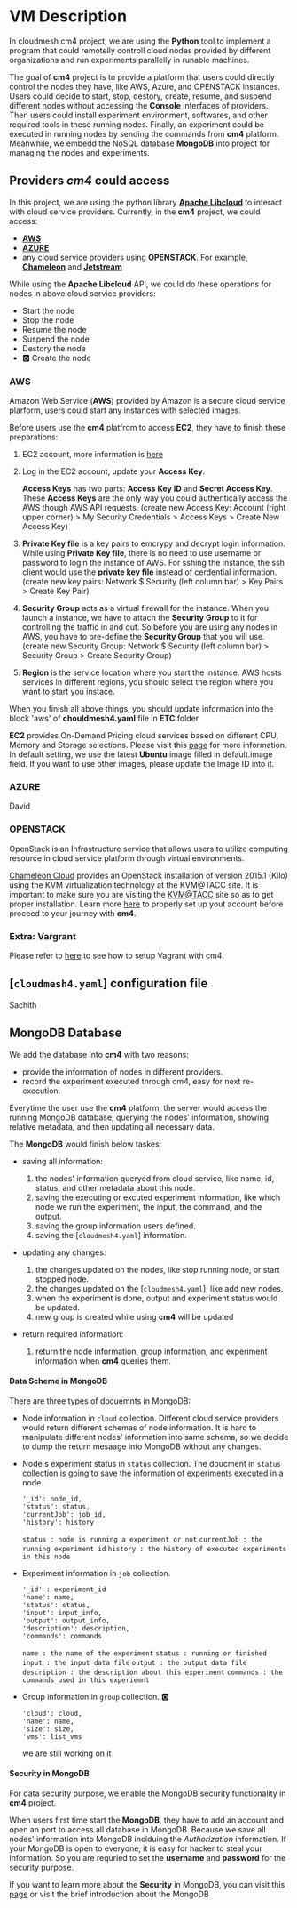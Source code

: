 # VM Description

In cloudmesh cm4 project, we are using the **Python** tool to implement a program that could remotelly controll cloud nodes provided by different organizations and run experiments parallelly in runable machines.

The goal of **cm4** project is to provide a platform that users could directly control the nodes they have, like AWS, Azure, and OPENSTACK instances. Users could decide to start, stop, destory, create, resume, and suspend different nodes without accessing the **Console** interfaces of providers. Then users could install experiment environment, softwares, and other required tools in these running nodes. Finally, an experiment could be executed in running nodes by sending the commands from **cm4** platform. Meanwhile, we embedd the NoSQL database **MongoDB** into project for managing the nodes and experiments.

## Providers *cm4* could access

In this project, we are using the python library [**Apache Libcloud**](https://libcloud.apache.org) to interact with cloud service providers. Currently, in the **cm4** project, we could access:

* [**AWS**](https://aws.amazon.com)
* [**AZURE**](https://azure.microsoft.com/en-us/)
* any cloud service providers using **OPENSTACK**. For example, [**Chameleon**](https://www.chameleoncloud.org) and [**Jetstream**](https://jetstream-cloud.org)

While using the **Apache Libcloud** API, we could do these operations for nodes in above cloud service providers:

* Start the node
* Stop the node
* Resume the node
* Suspend the node
* Destory the node
* :o2: Create the node


### AWS

Amazon Web Service (**AWS**) provided by Amazon is a secure cloud service plarform, users could start any instances with selected images.

Before users use the **cm4** platfrom to access **EC2**, they have to finish these preparations:

1. EC2 account, more information is 
   [here](https://aws.amazon.com/premiumsupport/knowledge-center/create-and-activate-aws-account/)

2. Log in the EC2 account, update your **Access Key**.

   **Access Keys** has two parts: **Access Key ID** 
   and **Secret Access Key**. These **Access Keys** are the only 
   way you    could authentically access the AWS though AWS API requests.
   (create new Access Key: Account 
   (right upper corner) > My Security Credentials > Access Keys > Create New Access Key)

3. **Private Key file** is a key pairs to emcrypy and decrypt 
   login information. While using **Private Key file**, there is no 
   need to use username or password to login the instance of AWS. For
   sshing the instance, the ssh client would use the **private key file** 
   instead of cerdential information. (create new key pairs: Network $ Security
   (left column bar) > Key Pairs > Create Key Pair)

4. **Security Group** acts as a virtual firewall for the instance. 
   When you launch a instance, we have to attach the **Security Group** 
   to it for controlling the traffic in and out. So before you are using 
   any nodes in AWS, you have to pre-define the **Security Group** that you will use.
   (create new Security Group: Network $ Security (left column bar) > Security Group > Create Security Group)

5. **Region** is the service location where you start the instance. 
   AWS hosts services in different regions, you should select the region where you want to start you instace.

When you finish all above things, you should update information into the block 'aws' of **chouldmesh4.yaml** file in **ETC** folder

**EC2** provides On-Demand Pricing cloud services based on different CPU, Memory and Storage selections. Please visit this [page](https://aws.amazon.com/ec2/pricing/on-demand/) for more information. In default setting, we use the latest **Ubuntu** image filled in default.image field. If you want to use other images, please update the Image ID into it.


### AZURE

David

### OPENSTACK

OpenStack is an Infrastructure service that allows users to utilize computing resource in cloud service platform through virtual environments. 

[Chameleon Cloud](https://www.chameleoncloud.org/) provides an OpenStack installation of version 2015.1 (Kilo) using the KVM virtualization technology at the KVM@TACC site. It is
important to make sure you are visiting the [KVM@TACC](https://openstack.tacc.chameleoncloud.org/) site so as to get proper installation. Learn more [here](https://chameleoncloud.readthedocs.io/en/latest/technical/kvm.html) 
to properly set up yout account before proceed to your journey with **cm4**.


### Extra: Vargrant

Please refer to [here](https://github.com/cloudmesh-community/cm/tree/master/cm4/vagrant/README.md) to see how to setup Vagrant with cm4.

## [`cloudmesh4.yaml`] configuration file

Sachith


## MongoDB Database

We add the database into **cm4** with two reasons:

* provide the information of nodes in different providers.
* record the experiment executed through cm4, easy for next re-execution.


Everytime the user use the **cm4** platform, the server would access the running MongoDB database, querying the nodes' information, showing relative metadata, and then updating all necessary data.

The **MongoDB** would finish below taskes:

* saving all information:

  1. the nodes' information queryed from cloud service, like name, id, status, and other metadata about this node.
  2. saving the executing or excuted experiment information, like which node we run the experiment, the input, the command, and the output.
  3. saving the group information users defined.
  4. saving the [`cloudmesh4.yaml`] information.

* updating any changes:
  
  1. the changes updated on the nodes, like stop running node, or start stopped node.
  2. the changes updated on the [`cloudmesh4.yaml`], like add new nodes.
  3. when the experiment is done, output and experiment status would be updated.
  4. new group is created while using **cm4** will be updated

* return required information:
	
  1. return the node information, group information, and experiment information when **cm4** queries them.

#### Data Scheme in MongoDB

There are three types of docuemnts in MongoDB:

* Node information in ```cloud``` collection.
  Different cloud service providers would return different schemas of node information. It is hard to manipulate different nodes' information into same schema, so we decide to dump the return mesaage into MongoDB without any changes.
  
* Node's experiment status in ```status``` collection.
  The doucment in ```status``` collection is going to save the information of experiments executed in a node.
  ```
  '_id': node_id,
  'status': status,
  'currentJob': job_id,
  'history': history
  ```
  ```status : node is running a experiment or not```
  ```currentJob : the running experiment id```
  ```history : the history of executed experiments in this node```
  
* Experiment information in ```job``` collection.
  ```
  '_id' : experiment_id
  'name': name,
  'status': status,
  'input': input_info,
  'output': output_info,
  'description': description,
  'commands': commands
  ```
  ```name : the name of the experiment```
  ```status : running or finished```
  ```input : the input data file```
  ```output : the output data file```
  ```description : the description about this experiment```
  ```commands : the commands used in this experiemnt```

* Group information in ```group``` collection. :o2:
  ```
  'cloud': cloud,
  'name': name,
  'size': size,
  'vms': list_vms
  ```
  we are still working on it

#### Security in MongoDB

For data security purpose, we enable the MongoDB security functionality in **cm4** project.

When users first time start the **MongoDB**, they have to add an account and open an port to access all database in MongoDB. Because we save all nodes' information into MongoDB inclduing the *Authorization* information. If your MongoDB is open to everyone, it is easy for hacker to steal your information. So you are requried to set the **username** and **password** for the security purpose. 

If you want to learn more about the **Security** in MongoDB, you can visit this [page](https://docs.mongodb.com/manual/security/) or visit the brief introduction about the MongoDB





